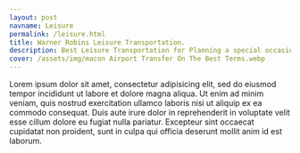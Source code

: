 ```yaml
---
layout: post
navname: Leisure
permalink: /leisure.html
title: Warner Robins Leisure Transportation.
description: Best Leisure Transportation for Planning a special occasion, a celebration or just a night on the warner robins.
cover: /assets/img/macon Airport Transfer On The Best Terms.webp
---
```


Lorem ipsum dolor sit amet, consectetur adipisicing elit, sed do eiusmod tempor incididunt ut labore et dolore magna aliqua. Ut enim ad minim veniam, quis nostrud exercitation ullamco laboris nisi ut aliquip ex ea commodo consequat. Duis aute irure dolor in reprehenderit in voluptate velit esse cillum dolore eu fugiat nulla pariatur. Excepteur sint occaecat cupidatat non proident, sunt in culpa qui officia deserunt mollit anim id est laborum. 